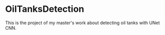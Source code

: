 # OilTanksDetection
This is the project of my master's work about detecting oil tanks with UNet CNN.
